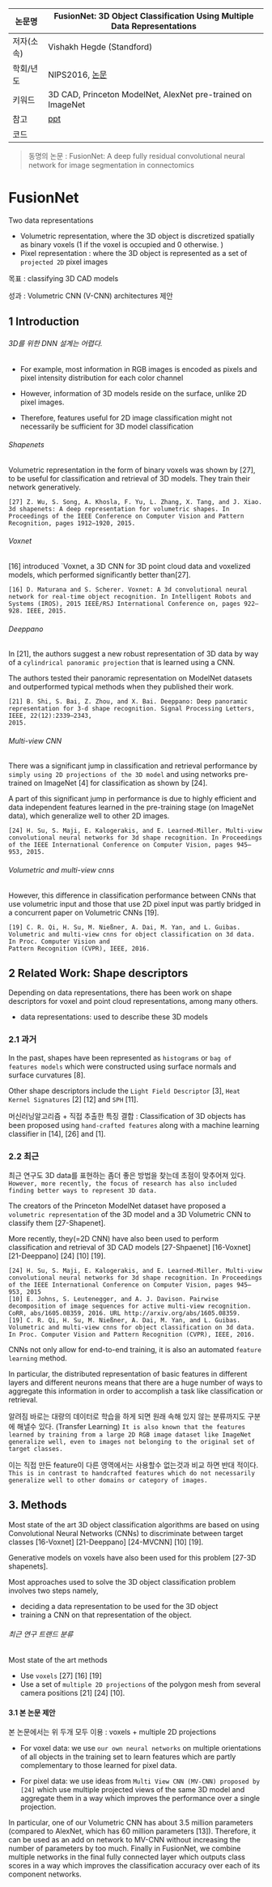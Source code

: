 |논문명|FusionNet: 3D Object Classification Using Multiple Data Representations|
|-|-|
|저자(소속)| Vishakh Hegde (Standford)|
|학회/년도| NIPS2016, [논문](http://3ddl.cs.princeton.edu/2016/papers/Hegde_Zadeh.pdf)|
|키워드|3D CAD, Princeton ModelNet, AlexNet pre-trained on ImageNet |
|참고|[ppt](http://3ddl.cs.princeton.edu/2016/slides/zadeh.pdf)|
|코드||

> 동명의 논문 : FusionNet: A deep fully residual convolutional neural network for image segmentation in connectomics

# FusionNet

Two data representations
- Volumetric representation, where the 3D object is discretized spatially as binary voxels (1 if the voxel is occupied and 0 otherwise. )
- Pixel representation : where the 3D object is represented as a set of `projected 2D` pixel images

목표 : classifying 3D CAD models

성과 : Volumetric CNN (V-CNN) architectures 제안 

## 1 Introduction

###### 3D를 위한 DNN 설계는 어렵다. 

- For example, most information in RGB images is encoded as pixels and pixel intensity distribution for each color channel

- However, information of 3D models reside on the surface, unlike 2D pixel images. 

- Therefore, features useful for 2D image classification might not necessarily be sufficient for 3D model classification


###### Shapenets

Volumetric representation in the form of binary voxels was shown by [27], to be useful for classification and retrieval of 3D models. They train their network generatively. 

```
[27] Z. Wu, S. Song, A. Khosla, F. Yu, L. Zhang, X. Tang, and J. Xiao. 3d shapenets: A deep representation for volumetric shapes. In Proceedings of the IEEE Conference on Computer Vision and Pattern Recognition, pages 1912–1920, 2015.
```

###### Voxnet



[16] introduced `Voxnet, a 3D CNN for 3D point cloud data and voxelized models, which performed significantly better than[27]. 

```
[16] D. Maturana and S. Scherer. Voxnet: A 3d convolutional neural network for real-time object recognition. In Intelligent Robots and Systems (IROS), 2015 IEEE/RSJ International Conference on, pages 922–928. IEEE, 2015.
```

###### Deeppano

In [21], the authors suggest a new robust representation of 3D data by way of a `cylindrical panoramic projection` that is learned using a CNN. 

The authors tested their panoramic representation on ModelNet datasets and outperformed typical methods when they published their work. 


```
[21] B. Shi, S. Bai, Z. Zhou, and X. Bai. Deeppano: Deep panoramic representation for 3-d shape recognition. Signal Processing Letters, IEEE, 22(12):2339–2343,
2015.
```

###### Multi-view CNN

There was a significant jump in classification and retrieval performance by `simply using 2D projections of the 3D model` and using networks pre-trained on ImageNet [4] for classification as shown by [24]. 

A part of this significant jump in performance is due to highly efficient and data independent features learned in the pre-training stage (on ImageNet data), which generalize well to other 2D images. 

```
[24] H. Su, S. Maji, E. Kalogerakis, and E. Learned-Miller. Multi-view convolutional neural networks for 3d shape recognition. In Proceedings of the IEEE International Conference on Computer Vision, pages 945–953, 2015.

```

###### Volumetric and multi-view cnns

However, this difference in classification performance between CNNs that use volumetric input and those that use 2D pixel input was partly bridged in a concurrent paper on Volumetric CNNs [19].

```
[19] C. R. Qi, H. Su, M. Nießner, A. Dai, M. Yan, and L. Guibas. Volumetric and multi-view cnns for object classification on 3d data. In Proc. Computer Vision and
Pattern Recognition (CVPR), IEEE, 2016.
```

## 2 Related Work: Shape descriptors

Depending on data representations, there has been work on shape descriptors for voxel and point cloud representations, among many others. 
- data representations: used to describe these 3D models

### 2.1 과거 
In the past, shapes have been represented as `histograms` or `bag of features models`
which were constructed using surface normals and surface curvatures [8]. 

Other shape descriptors include the `Light Field Descriptor` [3], `Heat Kernel Signatures` [2] [12] and `SPH` [11]. 

머신러닝알고리즘 + 직접 추출한 특징 결합 : Classification of 3D objects has been proposed using `hand-crafted features` along with a machine learning classifier in [14], [26] and [1]. 

### 2.2 최근 


최근 연구도 3D data를 표현하는 좀더 좋은 방법을 찾는데 초점이 맞추어져 있다. 
`However, more recently, the focus of research has also included finding better
ways to represent 3D data.`

The creators of the Princeton ModelNet dataset have proposed a `volumetric representation` of the 3D model and a 3D Volumetric CNN to classify them [27-Shapenet]. 


More recently, they(=2D CNN) have also been used to perform classification and retrieval of 3D CAD models [27-Shpaenet] [16-Voxnet] [21-Deeppano] [24] [10] [19].

```
[24] H. Su, S. Maji, E. Kalogerakis, and E. Learned-Miller. Multi-view convolutional neural networks for 3d shape recognition. In Proceedings of the IEEE International Conference on Computer Vision, pages 945–953, 2015
[10] E. Johns, S. Leutenegger, and A. J. Davison. Pairwise decomposition of image sequences for active multi-view recognition. CoRR, abs/1605.08359, 2016. URL http://arxiv.org/abs/1605.08359.
[19] C. R. Qi, H. Su, M. Nießner, A. Dai, M. Yan, and L. Guibas. Volumetric and multi-view cnns for object classification on 3d data. In Proc. Computer Vision and Pattern Recognition (CVPR), IEEE, 2016.
```

CNNs not only allow for end-to-end training, it is also an automated `feature learning` method. 

In particular, the distributed representation of basic features in different layers
and different neurons means that there are a huge number of ways to aggregate this information in order to accomplish a task like classification or retrieval. 

알려짐 바로는 대량의 데이터로 학습을 하게 되면 원래 속해 있지 않는 분류까지도 구분에 해낼수 있다. (Transfer Learning) `It is also known that the features learned by training from a large 2D RGB image dataset like ImageNet generalize well, even to images not belonging to the original set of target classes. `

이는 직접 만든 feature이 다른 영역에서는 사용할수 없는것과 비교 하면 반대 적이다. `This is in contrast to handcrafted features which do not necessarily generalize well to other domains or category of images.`


## 3. Methods

Most state of the art 3D object classification algorithms are based on using Convolutional Neural Networks (CNNs) to discriminate between target classes [16-Voxnet] [21-Deeppano] [24-MVCNN] [10] [19]. 


Generative models on voxels have also been used for this problem [27-3D shapenets]. 

Most approaches used to solve the 3D object classification problem involves two steps namely, 
- deciding a data representation to be used for the 3D object 
- training a CNN on that representation of the object. 

###### 최근 연구 트랜드 분류 

Most state of the art methods 
- Use `voxels` [27] [16] [19] 
- Use a set of `multiple 2D projections` of the polygon mesh from several camera positions [21] [24] [10].

#### 3.1 본 논문 제안 

본 논문에서는 위 두개 모두 이용 : voxels + multiple 2D projections

- For voxel data: we use `our own neural networks` on multiple orientations of
all objects in the training set to learn features which are partly complementary to those learned for pixel data. 

- For pixel data: we use ideas from `Multi View CNN (MV-CNN) proposed by [24]` which use multiple projected views of the same 3D model and aggregate them in a way which improves the performance over a single projection. 




In particular, one of our Volumetric CNN has about 3.5 million parameters (compared
to AlexNet, which has 60 million parameters [13]). Therefore, it can be used as an add on network
to MV-CNN without increasing the number of parameters by too much. Finally in FusionNet, we
combine multiple networks in the final fully connected layer which outputs class scores in a way
which improves the classification accuracy over each of its component networks.

